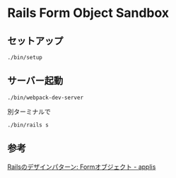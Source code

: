 # Rails Form Object Sandbox

## セットアップ

```
./bin/setup
```

## サーバー起動

```
./bin/webpack-dev-server
```

別ターミナルで

```
./bin/rails s
```

## 参考

[Railsのデザインパターン: Formオブジェクト - applis](https://applis.io/posts/rails-design-pattern-form-objects)

